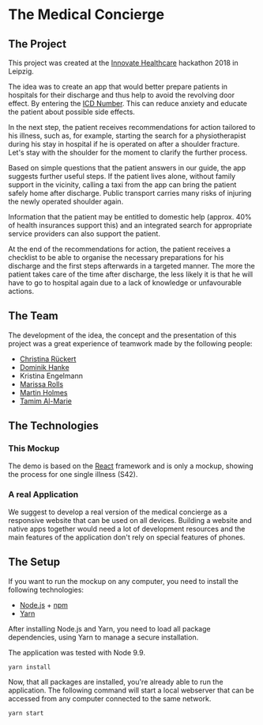 # The Medical Concierge

## The Project

This project was created at the [Innovate Healthcare](http://leipzig.innovate.healthcare/) hackathon 2018 in Leipzig.

The idea was to create an app that would better prepare patients in hospitals for their discharge and thus help to avoid the revolving door effect. By entering the [ICD Number](http://apps.who.int/classifications/icd10/browse/2016/en#/). This can reduce anxiety and educate the patient about possible side effects.

In the next step, the patient receives recommendations for action tailored to his illness, such as, for example, starting the search for a physiotherapist during his stay in hospital if he is operated on after a shoulder fracture. Let's stay with the shoulder for the moment to clarify the further process.

Based on simple questions that the patient answers in our guide, the app suggests further useful steps. If the patient lives alone, without family support in the vicinity, calling a taxi from the app can bring the patient safely home after discharge. Public transport carries many risks of injuring the newly operated shoulder again.

Information that the patient may be entitled to domestic help (approx. 40% of health insurances support this) and an integrated search for appropriate service providers can also support the patient.

At the end of the recommendations for action, the patient receives a checklist to be able to organise the necessary preparations for his discharge and the first steps afterwards in a targeted manner. The more the patient takes care of the time after discharge, the less likely it is that he will have to go to hospital again due to a lack of knowledge or unfavourable actions.

## The Team

The development of the idea, the concept and the presentation of this project was a great experience of teamwork made by the following people:

* [Christina Rückert](https://www.linkedin.com/in/christinarueckert/)
* [Dominik Hanke](https://www.linkedin.com/in/dominik-hanke-0aa05195/)
* Kristina Engelmann
* [Marissa Rolls](https://www.linkedin.com/in/marissa-rolls-267a4219/)
* [Martin Holmes](https://www.linkedin.com/in/martin-holmes-8839107b/)
* [Tamim Al-Marie](https://www.linkedin.com/in/tamim-al-marie-417a5013b/)

## The Technologies

### This Mockup

The demo is based on the [React](https://reactjs.org/) framework and is only a mockup, showing the process for one single illness (S42).

### A real Application

We suggest to develop a real version of the medical concierge as a responsive website that can be used on all devices. Building a website and native apps together would need a lot of development resources and the main features of the application don't rely on special features of phones.

## The Setup

If you want to run the mockup on any computer, you need to install the following technologies:

* [Node.js](https://nodejs.org/en/) + [npm](https://www.npmjs.com/)
* [Yarn](https://yarnpkg.com/lang/en/)

After installing Node.js and Yarn, you need to load all package dependencies, using Yarn to manage a secure installation.

The application was tested with Node 9.9.

```
yarn install
```

Now, that all packages are installed, you're already able to run the application. The following command will start a local webserver that can be accessed from any computer connected to the same network.

```
yarn start
```
